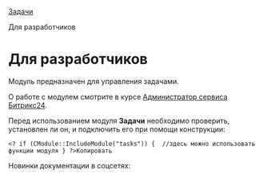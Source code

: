 [Задачи](/api_help/tasks/index.php)

Для разработчиков

Для разработчиков
=================

Модуль предназначен для управления задачами.

О работе с модулем смотрите в курсе [Администратор сервиса Битрикс24](http://dev.1c-bitrix.ru/learning/course/index.php?COURSE_ID=48&CHAPTER_ID=04655).

  

Перед использованием модуля **Задачи** необходимо проверить, установлен ли он, и подключить его при помощи конструкции:

```
<? if (CModule::IncludeModule("tasks")) {  //здесь можно использовать функции модуля } ?>Копировать
```

Новинки документации в соцсетях: